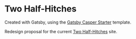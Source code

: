# Two Half-Hitches


Created with Gatsby, using the [Gatsby Casper Starter](https://github.com/haysclark/gatsby-starter-casper)
 template.
 
 Redesign proposal for the current [Two Half-Hitches](https://twohalfhitches.com) site.
